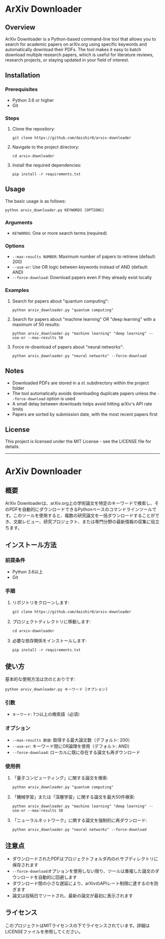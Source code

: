 # ArXiv Downloader

## Overview
ArXiv Downloader is a Python-based command-line tool that allows you to search for academic papers on arXiv.org using specific keywords and automatically download their PDFs. The tool makes it easy to batch download multiple research papers, which is useful for literature reviews, research projects, or staying updated in your field of interest.

## Installation

### Prerequisites
- Python 3.6 or higher
- Git

### Steps
1. Clone the repository:
   ```
   git clone https://github.com/daishir0/arxiv-downloader
   ```

2. Navigate to the project directory:
   ```
   cd arxiv-downloader
   ```

3. Install the required dependencies:
   ```
   pip install -r requirements.txt
   ```

## Usage
The basic usage is as follows:

```
python arxiv_downloader.py KEYWORDS [OPTIONS]
```

### Arguments
- `KEYWORDS`: One or more search terms (required)

### Options
- `--max-results NUMBER`: Maximum number of papers to retrieve (default: 200)
- `--use-or`: Use OR logic between keywords instead of AND (default: AND)
- `--force-download`: Download papers even if they already exist locally

### Examples
1. Search for papers about "quantum computing":
   ```
   python arxiv_downloader.py "quantum computing"
   ```

2. Search for papers about "machine learning" OR "deep learning" with a maximum of 50 results:
   ```
   python arxiv_downloader.py "machine learning" "deep learning" --use-or --max-results 50
   ```

3. Force re-download of papers about "neural networks":
   ```
   python arxiv_downloader.py "neural networks" --force-download
   ```

## Notes
- Downloaded PDFs are stored in a `dl` subdirectory within the project folder
- The tool automatically avoids downloading duplicate papers unless the `--force-download` option is used
- A small delay between downloads helps avoid hitting arXiv's API rate limits
- Papers are sorted by submission date, with the most recent papers first

## License
This project is licensed under the MIT License - see the LICENSE file for details.

---

# ArXiv Downloader

## 概要
ArXiv Downloaderは、arXiv.org上の学術論文を特定のキーワードで検索し、そのPDFを自動的にダウンロードできるPythonベースのコマンドラインツールです。このツールを使用すると、複数の研究論文を一括ダウンロードすることができ、文献レビュー、研究プロジェクト、または専門分野の最新情報の収集に役立ちます。

## インストール方法

### 前提条件
- Python 3.6以上
- Git

### 手順
1. リポジトリをクローンします:
   ```
   git clone https://github.com/daishir0/arxiv-downloader
   ```

2. プロジェクトディレクトリに移動します:
   ```
   cd arxiv-downloader
   ```

3. 必要な依存関係をインストールします:
   ```
   pip install -r requirements.txt
   ```

## 使い方
基本的な使用方法は次のとおりです:

```
python arxiv_downloader.py キーワード [オプション]
```

### 引数
- `キーワード`: 1つ以上の検索語（必須）

### オプション
- `--max-results 数値`: 取得する最大論文数（デフォルト: 200）
- `--use-or`: キーワード間にOR論理を使用（デフォルト: AND）
- `--force-download`: ローカルに既に存在する論文も再ダウンロード

### 使用例
1. 「量子コンピューティング」に関する論文を検索:
   ```
   python arxiv_downloader.py "quantum computing"
   ```

2. 「機械学習」または「深層学習」に関する論文を最大50件検索:
   ```
   python arxiv_downloader.py "machine learning" "deep learning" --use-or --max-results 50
   ```

3. 「ニューラルネットワーク」に関する論文を強制的に再ダウンロード:
   ```
   python arxiv_downloader.py "neural networks" --force-download
   ```

## 注意点
- ダウンロードされたPDFはプロジェクトフォルダ内の`dl`サブディレクトリに保存されます
- `--force-download`オプションを使用しない限り、ツールは重複した論文のダウンロードを自動的に回避します
- ダウンロード間の小さな遅延により、arXivのAPIレート制限に達するのを防ぎます
- 論文は投稿日でソートされ、最新の論文が最初に表示されます

## ライセンス
このプロジェクトはMITライセンスの下でライセンスされています。詳細はLICENSEファイルを参照してください。
